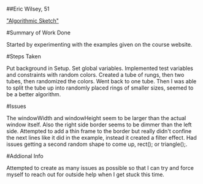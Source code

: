 ##Eric Wilsey, 51

["Algorithmic Sketch"](https://ewilsey.github.io/120-work/hw-6/)

#Summary of Work Done

Started by experimenting with the examples given on the course website.

#Steps Taken

Put background in Setup. Set global variables. Implemented test variables and constraints with random colors. Created a tube of rungs, then two tubes, then randomized the colors. Went back to one tube. Then I was able to split the tube up into randomly placed rings of smaller sizes, seemed to be a better algorithm. 

#Issues

The windowWidth and windowHeight seem to be larger than the actual window itself. Also the right side border seems to be dimmer than the left side. Attempted to add a thin frame to the border but really didn't confine the next lines like it did in the example, instead it created a filter effect. Had issues getting a second random shape to come up, rect(); or triangle();.

#Addional Info

Attempted to create as many issues as possible so that I can try and force myself to reach out for outside help when I get stuck this time.  
